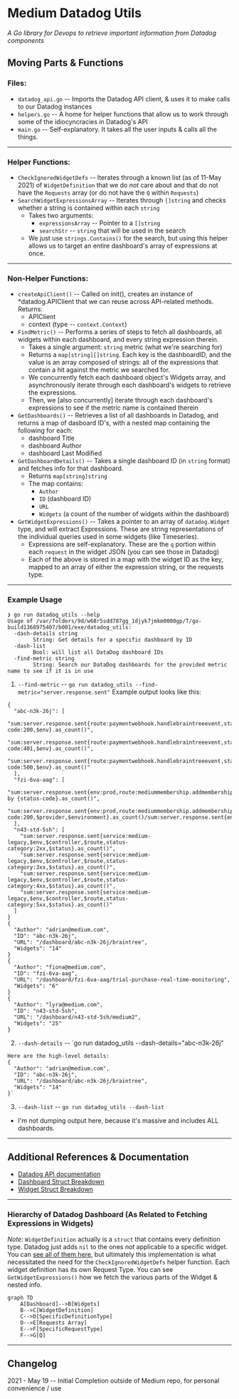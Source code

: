 # Medium Datadog Utils
_A Go library for Devops to retrieve important information from Datadog components_

## Moving Parts & Functions

### Files:
* `datadog_api.go` -- Imports the Datadog API client, & uses it to make calls to our Datadog instances
* `helpers.go`     -- A home for helper functions that allow us to work through some of the idiocyncracies in Datadog's API
* `main.go`        -- Self-explanatory. It takes all the user inputs & calls all the things.
---
### Helper Functions:
* `CheckIgnoredWidgetDefs` -- Iterates through a known list (as of 11-May 2021) of `WidgetDefinition` that we do _not_ care about and that do not have the `Requests` array (or do not have the `Q` within `Requests`)
* `SearchWidgetExpressionsArray` -- Iterates through `[]string` and checks whether a string is contained within each `string`
    * Takes two arguments:
        - `expressionsArray` -- Pointer to a `[]string`
        - `searchStr` -- `string` that will be used in the search
    * We just use `strings.Contains()` for the search, but using this helper allows us to target an entire dashboard's array of expressions at once.
---
### Non-Helper Functions:
* `createApiClient()` -- Called on init(), creates an instance of *datadog.APIClient that we can reuse across API-related methods. Returns:
    * APIClient
    * context (type -- `context.Context`)
* `FindMetric()` -- Performs a series of steps to fetch all dashboards, all widgets within each dashboard, and every string expression therein.
    * Takes a single argument: `string` metric (what we're searching for)
    * Returns a `map[string][]string`.  Each key is the dashboardID, and the value is an array composed of strings: all of the expressions that contain a hit against the metric we searched for.
    * We concurrently fetch each dashboard object's Widgets array, and asynchronously iterate through each dashboard's widgets to retrieve the expressions.
    * Then, we [also concurrently] iterate through each dashboard's expressions to see if the metric name is contained therein
* `GetDashboards()`   -- Retrieves a list of all dashboards in Datadog, and returns a map of dasboard ID's, with a nested map containing the following for each:
    * dashboard Title
    * dashboard Author
    * dashboard Last Modified
* `GetDashboardDetails()` -- Takes a single dashboard ID (in `string` format) and fetches info for that dashboard.
    * Returns `map[string]string`
    * The map contains:
        - `Author`
        - `ID` (dashboard ID)
        - `URL`
        - `Widgets` (a count of the number of widgets within the dashboard)
* `GetWidgetExpressions()` -- Takes a pointer to an array of `datadog.Widget` type, and will extract Expressions. These are string representations of the individual queries used in some widgets (like Timeseries).
    * Expressions are self-explanatory.  These are the `q` portion within each `request` in the widget JSON (you can see those in Datadog)
    * Each of the above is stored in a map with the widget ID as the key, mapped to an array of either the expression string, or the requests type.

---
### Example Usage
```
❯ go run datadog_utils --help
Usage of /var/folders/9d/w68r5sdd787gg_1djyk7jmkm0000gp/T/go-build1368975407/b001/exe/datadog_utils:
  -dash-details string
    	String: Get details for a specific dashboard by ID
  -dash-list
    	Bool: will list all DataDog dashboard IDs
  -find-metric string
    	String: Search our DataDog dashboards for the provided metric name to see if it is in use
```

1. `--find-metric` -- `go run datadog_utils --find-metric="server.response.sent"`
    Example output looks like this:
```
{
  "abc-n3k-26j": [
    "sum:server.response.sent{route:paymentwebhook.handlebraintreeevent,status-code:200,$env}.as_count()",
    "sum:server.response.sent{route:paymentwebhook.handlebraintreeevent,status-code:401,$env}.as_count()",
    "sum:server.response.sent{route:paymentwebhook.handlebraintreeevent,status-code:500,$env}.as_count()"
  ],
  "fzi-6va-aag": [
    "sum:server.response.sent{env:prod,route:mediummembership.addmembership,$provider,$environment} by {status-code}.as_count()",
    "sum:server.response.sent{env:prod,route:mediummembership.addmembership,status-code:200,$provider,$environment}.as_count()/sum:server.response.sent{env:prod,route:mediummembership.addmembership,$provider,$environment}.as_count()*100"
  ],
  "n43-std-5sh": [
    "sum:server.response.sent{service:medium-legacy,$env,$controller,$route,status-category:2xx,$status}.as_count()",
    "sum:server.response.sent{service:medium-legacy,$env,$controller,$route,status-category:3xx,$status}.as_count()",
    "sum:server.response.sent{service:medium-legacy,$env,$controller,$route,status-category:4xx,$status}.as_count()",
    "sum:server.response.sent{service:medium-legacy,$env,$controller,$route,status-category:5xx,$status}.as_count()"
  ]
}
{
  "Author": "adrian@medium.com",
  "ID": "abc-n3k-26j",
  "URL": "/dashboard/abc-n3k-26j/braintree",
  "Widgets": "14"
}
{
  "Author": "fiona@medium.com",
  "ID": "fzi-6va-aag",
  "URL": "/dashboard/fzi-6va-aag/trial-purchase-real-time-monitoring",
  "Widgets": "6"
}
{
  "Author": "lyra@medium.com",
  "ID": "n43-std-5sh",
  "URL": "/dashboard/n43-std-5sh/medium2",
  "Widgets": "25"
}
```

2. `--dash-details` -- `go run datadog_utils --dash-details="abc-n3k-26j"
```
Here are the high-level details: 
{
  "Author": "adrian@medium.com",
  "ID": "abc-n3k-26j",
  "URL": "/dashboard/abc-n3k-26j/braintree",
  "Widgets": "14"
}`
```

3. `--dash-list` -- `go run datadog_utils --dash-list`
* I'm not dumping output here, because it's massive and includes ALL dashboards.

---
## Additional References & Documentation
* [Datadog API documentation](https://pkg.go.dev/github.com/DataDog/datadog-api-client-go/api/v1/datadog#section-documentation)
* [Dashboard Struct Breakdown](https://github.com/DataDog/datadog-api-client-go/blob/v1.0.0-beta.20/api/v1/datadog/model_dashboard.go#L17)
* [Widget Struct Breakdown](https://pkg.go.dev/github.com/DataDog/datadog-api-client-go/api/v1/datadog#Widget)
---
### Hierarchy of Datadog Dashboard (As Related to Fetching Expressions in Widgets)
_Note:_ `WidgetDefinition` actually is a `struct` that contains every definition type.  Datadog just adds `nil` to the ones _not_ applicable to a specific widget.  You can [see all of them here](https://pkg.go.dev/github.com/DataDog/datadog-api-client-go/api/v1/datadog#WidgetDefinition), but ultimately this implementation is what necessitated the need for the `CheckIgnoredWidgetDefs` helper function.  Each widget definition has its own Request Type.  You can see `GetWidgetExpressions()` how we fetch the various parts of the Widget & nested info.
```mermaid
graph TD
    A[Dashboard]-->B[Widgets]
    B-->C[WidgetDefinition]
    C-->D[SpecificDefinitionType]
    D-->E[Requests Array]
    E-->F[SpecificRequestType]
    F-->G[Q]
```
---
## Changelog
2021 - May 19 -- Initial Completion outside of Medium repo, for personal convenience / use
